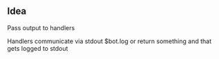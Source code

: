 ## Idea

Pass output to handlers

Handlers communicate via stdout $bot.log or return something and that gets logged to stdout
